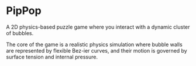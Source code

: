 # PipPop

A 2D physics-based puzzle game where you interact with a dynamic cluster of bubbles.

The core of the game is a realistic physics simulation where bubble walls are represented by flexible Bez-ier curves, and their motion is governed by surface tension and internal pressure.
